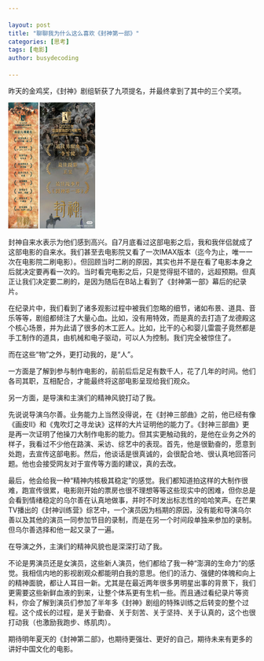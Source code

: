 ```yaml
---

layout: post
title: "聊聊我为什么这么喜欢《封神第一部》"
categories: [思考]
tags: [电影]
author: busydecoding
  
---
```


昨天的金鸡奖，《封神》剧组斩获了九项提名，并最终拿到了其中的三个奖项。

<img src="/assets/img/posts/聊聊我为什么这么喜欢《封神第一部》/封神金鸡奖提名.JPG" alt="封神金鸡奖提名" style="zoom:25%;" />

<img src="/assets/img/posts/聊聊我为什么这么喜欢《封神第一部》/封神金鸡奖获奖.JPG" alt="封神金鸡奖获奖" style="zoom:25%;" />

封神自来水表示为他们感到高兴。自7月底看过这部电影之后，我和我伴侣就成了这部电影的自来水。我们甚至去电影院又看了一次IMAX版本（迄今为止，唯一一次在电影院二刷电影）。但回顾当时二刷的原因，其实也并不是在看了电影本身之后就决定要再看一次的。当时看完电影之后，只是觉得挺不错的，远超预期。但真正让我们决定要二刷的，是因为随后在B站上看到了《封神第一部》幕后的纪录片。

在纪录片中，我们看到了诸多观影过程中被我们忽略的细节，诸如布景、道具、音乐等等，剧组都倾注了大量心血。比如，没有用特效，而是真的去打造了龙德殿这个核心场景，并为此请了很多的木工匠人。比如，比干的心和婴儿雷震子竟然都是手工制作的道具，由机械和电子驱动，可以人为控制。我们完全被惊住了。

而在这些“物”之外，更打动我的，是“人”。

一方面是了解到参与制作电影的，前前后后足足有数千人，花了几年的时间。他们各司其职，互相配合，才能最终将这部电影呈现给我们观众。

另一方面，是导演和主演们的精神风貌打动了我。

先说说导演乌尔善。业务能力上当然没得说，在《封神三部曲》之前，他已经有像《画皮II》和《鬼吹灯之寻龙诀》这样的大片证明他的能力了。《封神三部曲》更是再一次证明了他操刀大制作电影的能力。但其实更触动我的，是他在业务之外的样子，我看过不少他在路演、采访、综艺中的表现。首先，他是很勤奋的，愿意到处跑，去宣传这部电影。然后，他谈话是很真诚的，会很配合地、很认真地回答问题。他也会接受网友对于宣传等方面的建议，真的去改。

最后，他会给我一种“精神内核极其稳定”的感觉。我们都知道拍这样的大制作很难，跑宣传很累，电影刚开始的票房也很不理想等等这些现实中的困难，但你总是会看到情绪稳定的乌尔善在认真地做事，并时不时发出标志性的哈哈笑声。在芒果TV播出的《封神训练营》综艺中，一个演员因为档期的原因，没有能和导演乌尔善以及其他的演员一同参加节目的录制，而是在另一个时间段单独来参加的录制。但乌尔善选择和他一起又录了一遍。

在导演之外，主演们的精神风貌也是深深打动了我。

不论是男演员还是女演员，这些新人演员，他们都给了我一种“澎湃的生命力”的感觉。我相信内地的影视剧观众都能明白我的意思。他们的活力、强健的体魄和向上的精神面貌，都让人耳目一新。尤其是在最近两年很多男明星出事的背景下，我们更需要这些新鲜血液的到来，让整个体系更有生机一些。而且通过看纪录片等资料，你会了解到演员们参加了半年多《封神》剧组的特殊训练之后转变的整个过程。这个成长的过程，是关于勤奋、关于刻苦、关于坚持、关于认真的，这个也很打动我（也激励我跑步、练肌肉）。

期待明年夏天的《封神第二部》，也期待更强壮、更好的自己，期待未来有更多的讲好中国文化的电影。
